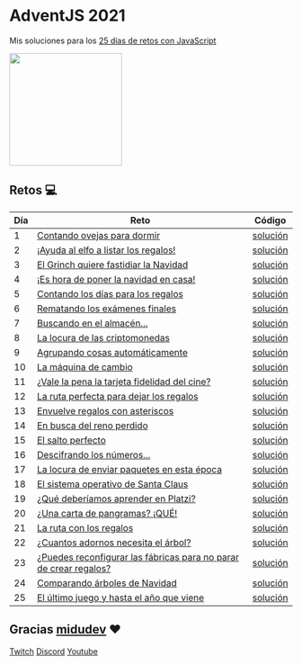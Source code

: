# AdventJS 2021
Mis soluciones para los [25 días de retos con JavaScript](https://2021.adventjs.dev/challenges)


<img src="http://adventjs.dev/og-image.png" height="200" />

## Retos :computer:

| Día | Reto                                                                               | Código                       |
| --- | ---------------------------------------------------------------------------------- | ---------------------------- |
| 1   | [Contando ovejas para dormir](https://2021.adventjs.dev/challenges/01)                  | [solución](./src/challenge01.js) |
| 2   | [¡Ayuda al elfo a listar los regalos!](https://2021.adventjs.dev/challenges/02)         | [solución](./src/challenge02.js) |
| 3   | [El Grinch quiere fastidiar la Navidad](https://2021.adventjs.dev/challenges/03)        | [solución](./src/challenge03.js) |
| 4   | [¡Es hora de poner la navidad en casa!](https://2021.adventjs.dev/challenges/04)        | [solución](./src/challenge04.js) |
| 5   | [Contando los días para los regalos](https://2021.adventjs.dev/challenges/05)           | [solución](./src/challenge05.js) |
| 6   | [Rematando los exámenes finales](https://2021.adventjs.dev/challenges/06)               | [solución](./src/challenge06.js) |
| 7   | [Buscando en el almacén...](https://2021.adventjs.dev/challenges/07)                    | [solución](./src/challenge07.js) |
| 8   | [La locura de las criptomonedas](https://2021.adventjs.dev/challenges/08)               | [solución](./src/challenge08.js) |
| 9   | [Agrupando cosas automáticamente](https://2021.adventjs.dev/challenges/09)              | [solución](./src/challenge09.js) |
| 10  | [La máquina de cambio](https://2021.adventjs.dev/challenges/10)                         | [solución](./src/challenge10.js) |
| 11  | [¿Vale la pena la tarjeta fidelidad del cine?](https://2021.adventjs.dev/challenges/11) | [solución](./src/challenge11.js) |
| 12  | [La ruta perfecta para dejar los regalos](https://2021.adventjs.dev/challenges/12)      | [solución](./src/challenge12.js) |
| 13  | [Envuelve regalos con asteriscos](https://2021.adventjs.dev/challenges/13)              | [solución](./src/challenge13.js) |
| 14  | [En busca del reno perdido](https://2021.adventjs.dev/challenges/14)                    | [solución](./src/challenge14.js) |
| 15  | [El salto perfecto](https://2021.adventjs.dev/challenges/15)                            | [solución](./src/challenge15.js) |
| 16  | [Descifrando los números...](https://2021.adventjs.dev/challenges/16)                   | [solución](./src/challenge16.js) |
| 17  | [La locura de enviar paquetes en esta época](https://2021.adventjs.dev/challenges/17)   | [solución](./src/challenge17.js) |
| 18  | [El sistema operativo de Santa Claus](https://2021.adventjs.dev/challenges/18)          | [solución](./src/challenge18.js) |
| 19  | [¿Qué deberíamos aprender en Platzi?](https://2021.adventjs.dev/challenges/19)          | [solución](./src/challenge19.js) |
| 20  | [¿Una carta de pangramas? ¡QUÉ!](https://2021.adventjs.dev/challenges/20)               | [solución](./src/challenge20.js) |
| 21  | [La ruta con los regalos](https://2021.adventjs.dev/challenges/21)                      | [solución](./src/challenge21.js) |
| 22  | [¿Cuantos adornos necesita el árbol?](https://2021.adventjs.dev/challenges/22)          | [solución](./src/challenge22.js) |
| 23  | [¿Puedes reconfigurar las fábricas para no parar de crear regalos?](https://2021.adventjs.dev/challenges/23)                    | [solución](./src/challenge23.js) |
| 24  | [Comparando árboles de Navidad](https://2021.adventjs.dev/challenges/24)                | [solución](./src/challenge24.js) |
| 25  | [El último juego y hasta el año que viene](https://2021.adventjs.dev/challenges/25)     | [solución](./src/challenge25.js) |


## Gracias [midudev](https://twitter.com/midudev) :heart:

[Twitch](https://twitch.tv/midudev) [Discord](https://discord.gg/midudev) [Youtube](https://youtube.com/midudev)
